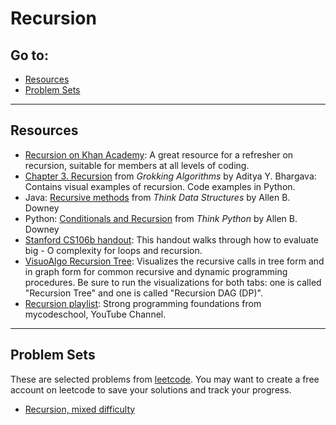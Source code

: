 # Recursion

## Go to:
 * [Resources](#resources)
 * [Problem Sets](#problem-sets)

___

## Resources 
* [Recursion on Khan Academy](https://www.khanacademy.org/computing/computer-science/algorithms/recursive-algorithms/a/recursion): A great resource for a refresher on recursion, suitable for members at all levels of coding.
* [Chapter 3. Recursion](https://livebook.manning.com/book/grokking-algorithms/chapter-3/37) from _Grokking Algorithms_ by Aditya Y. Bhargava: Contains visual examples of recursion. Code examples in Python. 
* Java: [Recursive methods](http://greenteapress.com/thinkjava6/html/thinkjava6006.html#sec64) from _Think Data Structures_ by Allen B. Downey
* Python: [Conditionals and Recursion](https://greenteapress.com/thinkpython/html/thinkpython006.html#toc59) from _Think Python_ by Allen B. Downey
* [Stanford CS106b handout](https://web.stanford.edu/class/archive/cs/cs106b/cs106b.1176/handouts/midterm/5-BigO.pdf): This handout walks through how to evaluate big - O complexity for loops and recursion.
* [VisuoAlgo Recursion Tree](https://visualgo.net/en/recursion?slide=1): Visualizes the recursive calls in tree form and in graph form for common recursive and dynamic programming procedures. Be sure to run the visualizations for both tabs: one is called "Recursion Tree" and one is called "Recursion DAG (DP)".
* [Recursion playlist](https://www.youtube.com/playlist?list=PL2_aWCzGMAwLz3g66WrxFGSXvSsvyfzCO): Strong programming foundations from mycodeschool, YouTube Channel.
___

## Problem Sets
These are selected problems from [leetcode](https://leetcode.com). You may want to create a free account on leetcode to save your solutions and track your progress. 
 * [Recursion, mixed difficulty](https://leetcode.com/tag/recursion/)


